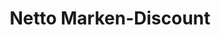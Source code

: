 ---
title: "Netto Marken-Discount"
url: /hannover/netto-marken-discount-tiestestrasse/
shop: Supermarkt
---
